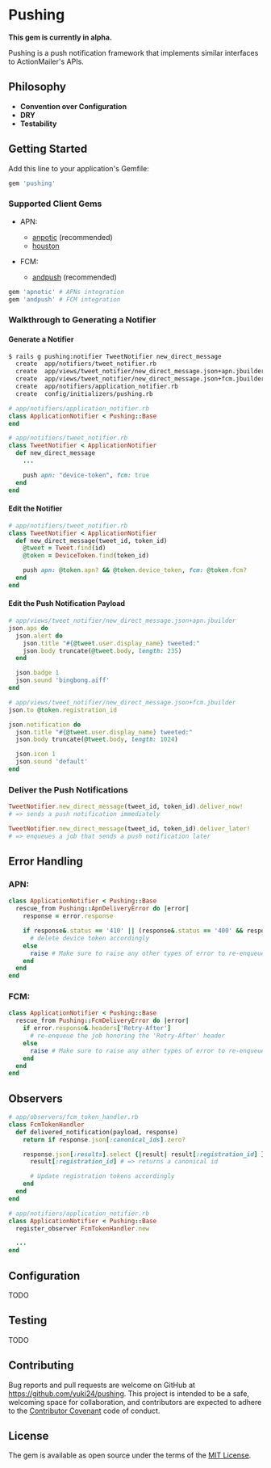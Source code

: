 # Pushing

**This gem is currently in alpha.**

Pushing is a push notification framework that implements similar interfaces to ActionMailer's APIs.

## Philosophy

 * **Convention over Configuration**
 * **DRY**
 * **Testability**

## Getting Started

Add this line to your application's Gemfile:

```ruby
gem 'pushing'
```

### Supported Client Gems

 * APN:
   * [anpotic](https://github.com/ostinelli/apnotic) (recommended)
   * [houston](https://github.com/nomad/houston)

 * FCM:
   * [andpush](https://github.com/yuki24/andpush) (recommended)

```ruby
gem 'apnotic' # APNs integration
gem 'andpush' # FCM integration
```

### Walkthrough to Generating a Notifier

#### Generate a Notifier

```sh
$ rails g pushing:notifier TweetNotifier new_direct_message
  create  app/notifiers/tweet_notifier.rb
  create  app/views/tweet_notifier/new_direct_message.json+apn.jbuilder
  create  app/views/tweet_notifier/new_direct_message.json+fcm.jbuilder
  create  app/notifiers/application_notifier.rb
  create  config/initializers/pushing.rb
```

```ruby
# app/notifiers/application_notifier.rb
class ApplicationNotifier < Pushing::Base
end

# app/notifiers/tweet_notifier.rb
class TweetNotifier < ApplicationNotifier
  def new_direct_message
    ...

    push apn: "device-token", fcm: true
  end
end
```

#### Edit the Notifier

```ruby
# app/notifiers/tweet_notifier.rb
class TweetNotifier < ApplicationNotifier
  def new_direct_message(tweet_id, token_id)
    @tweet = Tweet.find(id)
    @token = DeviceToken.find(token_id)

    push apn: @token.apn? && @token.device_token, fcm: @token.fcm?
  end
end
```

#### Edit the Push Notification Payload


```ruby
# app/views/tweet_notifier/new_direct_message.json+apn.jbuilder
json.aps do
  json.alert do
    json.title "#{@tweet.user.display_name} tweeted:"
    json.body truncate(@tweet.body, length: 235)
  end

  json.badge 1
  json.sound 'bingbong.aiff'
end
```

```ruby
# app/views/tweet_notifier/new_direct_message.json+fcm.jbuilder
json.to @token.registration_id

json.notification do
  json.title "#{@tweet.user.display_name} tweeted:"
  json.body truncate(@tweet.body, length: 1024)

  json.icon 1
  json.sound 'default'
end
```

### Deliver the Push Notifications

```ruby
TweetNotifier.new_direct_message(tweet_id, token_id).deliver_now!
# => sends a push notification immediately

TweetNotifier.new_direct_message(tweet_id, token_id).deliver_later!
# => enqueues a job that sends a push notification later
```

## Error Handling

### APN:

```ruby
class ApplicationNotifier < Pushing::Base
  rescue_from Pushing::ApnDeliveryError do |error|
    response = error.response

    if response&.status == '410' || (response&.status == '400' && response&.body['reason'] == 'BadDeviceToken')
      # delete device token accordingly
    else
      raise # Make sure to raise any other types of error to re-enqueue the job
    end
  end
end
```

### FCM:

```ruby
class ApplicationNotifier < Pushing::Base
  rescue_from Pushing::FcmDeliveryError do |error|
    if error.response&.headers['Retry-After']
      # re-enqueue the job honoring the 'Retry-After' header
    else
      raise # Make sure to raise any other types of error to re-enqueue the job
    end
  end
end
```

## Observers

```ruby
# app/observers/fcm_token_handler.rb
class FcmTokenHandler
  def delivered_notification(payload, response)
    return if response.json[:canonical_ids].zero?

    response.json[:results].select {|result| result[:registration_id] }.each_with_index do |result, index|      
      result[:registration_id] # => returns a canonical id

      # Update registration tokens accordingly
    end
  end
end

# app/notifiers/application_notifier.rb
class ApplicationNotifier < Pushing::Base
  register_observer FcmTokenHandler.new

  ...
end
```

## Configuration

TODO

## Testing

TODO

## Contributing

Bug reports and pull requests are welcome on GitHub at https://github.com/yuki24/pushing. This project is intended to be a safe, welcoming space for collaboration, and contributors are expected to adhere to the [Contributor Covenant](http://contributor-covenant.org) code of conduct.

## License

The gem is available as open source under the terms of the [MIT License](http://opensource.org/licenses/MIT).
